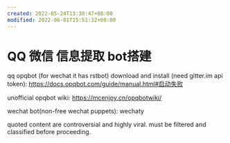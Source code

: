 ```yaml
---
created: 2022-05-24T13:30:47+08:00
modified: 2022-06-01T15:51:32+08:00
---
```


# QQ 微信 信息提取 bot搭建

qq opqbot (for wechat it has rstbot) download and install (need gitter.im api token):
https://docs.opqbot.com/guide/manual.html#启动失败

unofficial opqbot wiki:
https://mcenjoy.cn/opqbotwiki/

wechat bot(non-free wechat puppets):
wechaty

quoted content are controversial and highly viral. must be filtered and classified before proceeding.

